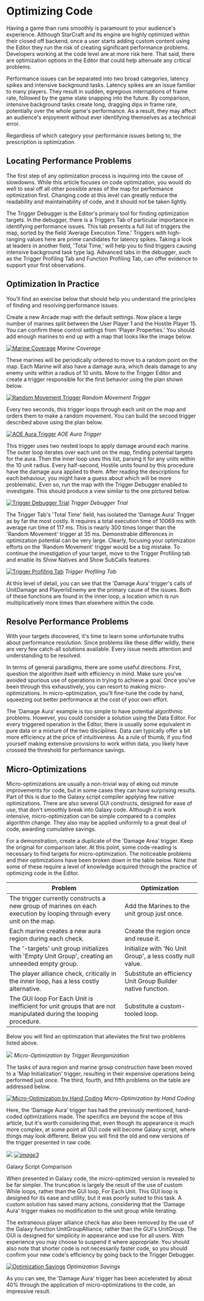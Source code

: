 # Optimizing Code

Having a game than runs smoothly is paramount to your audience's experience. Although StarCraft and its engine are highly optimized within their closed off backend, once a user starts adding custom content using the Editor they run the risk of creating significant performance problems. Developers working at the code level are at more risk here. That said, there are optimization options in the Editor that could help attenuate any critical problems.

Performance issues can be separated into two broad categories, latency spikes and intensive background tasks. Latency spikes are an issue familiar to many players. They result in sudden, egregious interruptions of frame rate, followed by the game state snapping into the future. By comparison, intensive background tasks create long, dragging dips in frame rate, potentially over the whole game's performance. As a result, they may affect an audience's enjoyment without ever identifying themselves as a technical error.

Regardless of which category your performance issues belong to, the prescription is optimization.

## Locating Performance Problems

The first step of any optimization process is inquiring into the cause of slowdowns. While this article focuses on code optimization, you would do well to seal off all other possible areas of the map for performance optimization first. Changing code at this level can greatly reduce the readability and maintainability of code, and it should not be taken lightly.

The Trigger Debugger is the Editor's primary tool for finding optimization targets. In the debugger, there is a Triggers Tab of particular importance in identifying performance issues. This tab presents a full list of triggers the map, sorted by the field 'Average Execution Time.' Triggers with high-ranging values here are prime candidates for latency spikes. Taking a look at leaders in another field, 'Total Time,' will help you to find triggers causing intensive background task type lag. Advanced tabs in the debugger, such as the Trigger Profiling Tab and Function Profiling Tab, can offer evidence to support your first observations.

## Optimization In Practice

You'll find an exercise below that should help you understand the principles of finding and resolving performance issues.

Create a new Arcade map with the default settings. Now place a large number of marines split between the User Player 1 and the Hostile Player 15. You can confirm these control settings from 'Player Properties.' You should add enough marines to end up with a map that looks like the image below.

[![Marine Coverage](./resources/056_Optimizing_Code1.png)](./resources/056_Optimizing_Code1.png)
*Marine Coverage*

These marines will be periodically ordered to move to a random point on the map. Each Marine will also have a damage aura, which deals damage to any enemy units within a radius of 10 units. Move to the Trigger Editor and create a trigger responsible for the first behavior using the plan shown below.

[![Random Movement Trigger](./resources/056_Optimizing_Code2.png)](./resources/056_Optimizing_Code2.png)
*Random Movement Trigger*

Every two seconds, this trigger loops through each unit on the map and orders them to make a random movement. You can build the second trigger described above using the plan below.

[![AOE Aura Trigger](./resources/056_Optimizing_Code3.png)](./resources/056_Optimizing_Code3.png)
*AOE Aura Trigger*

This trigger uses two nested loops to apply damage around each marine. The outer loop iterates over each unit on the map, finding potential targets for the aura. Then the inner loop uses this list, parsing it for any units within the 10 unit radius. Every half-second, Hostile units found by this procedure have the damage aura applied to them. After reading the descriptions for each behaviour, you might have a guess about which will be more problematic. Even so, run the map with the Trigger Debugger enabled to investigate. This should produce a view similar to the one pictured below.

[![Trigger Debugger Trial](./resources/056_Optimizing_Code4.png)](./resources/056_Optimizing_Code4.png)
*Trigger Debugger Trial*

The Trigger Tab's 'Total Time' field, has isolated the 'Damage Aura' Trigger as by far the most costly. It requires a total execution time of 10069 ms with average run time of 117 ms. This is nearly 300 times longer than the 'Random Movement' trigger at 35 ms. Demonstrable differences in optimization potential can be very large. Clearly, focusing your optimization efforts on the 'Random Movement' trigger would be a big mistake. To continue the investigation of your target, move to the Trigger Profiling tab and enable its Show Natives and Show SubCalls features.

[![Trigger Profiling Tab](./resources/056_Optimizing_Code5.png)](./resources/056_Optimizing_Code5.png)
*Trigger Profiling Tab*

At this level of detail, you can see that the 'Damage Aura' trigger's calls of UnitDamage and PlayerIsEnemy are the primary cause of the issues. Both of these functions are found in the inner loop, a location which is run multiplicatively more times than elsewhere within the code.

## Resolve Performance Problems

With your targets discovered, it's time to learn some unfortunate truths about performance resolution. Since problems like these differ wildly, there are very few catch-all solutions available. Every issue needs attention and understanding to be resolved.

In terms of general paradigms, there are some useful directions. First, question the algorithm itself with efficiency in mind. Make sure you've avoided spurious use of operations in trying to achieve a goal. Once you've been through this exhaustively, you can resort to making micro-optimizations. In micro-optimization, you'll fine-tune the code by hand, squeezing out better performance at the cost of your own effort.

The 'Damage Aura' example is too simple to have potential algorithmic problems. However, you could consider a solution using the Data Editor. For every triggered operation in the Editor, there is usually some equivalent in pure data or a mixture of the two disciplines. Data can typically offer a bit more efficiency at the price of intuitiveness. As a rule of thumb, if you find yourself making extensive provisions to work within data, you likely have crossed the threshold for performance savings.

## Micro-Optimizations

Micro-optimizations are usually a non-trivial way of eking out minute improvements for code, but in some cases they can have surprising results. Part of this is due to the Galaxy script compiler applying few native optimizations. There are also several GUI constructs, designed for ease of use, that don't smoothly break into Galaxy code. Although it is work intensive, micro-optimization can be simple compared to a complex algorithm change. They also may be applied uniformly to a great deal of code, awarding cumulative savings.

For a demonstration, create a duplicate of the 'Damage Area' trigger. Keep the original for comparison later. At this point, some code-reading is necessary to find targets for micro-optimization. The noticeable problems and their optimizations have been broken down in the table below. Note that some of these require a level of knowledge acquired through the practice of optimizing code in the Editor.

| Problem                                                                                                             | Optimization                                                 |
| ------------------------------------------------------------------------------------------------------------------- | ------------------------------------------------------------ |
| The trigger currently constructs a new group of marines on each execution by looping through every unit on the map. | Add the Marines to the unit group just once.                 |
| Each marine creates a new aura region during each check.                                                            | Create the region once and reuse it.                         |
| The '-targets' unit group initializes with 'Empty Unit Group', creating an unneeded empty group.                    | Initialize with 'No Unit Group', a less costly null value.   |
| The player alliance check, critically in the inner loop, has a less costly alternative.                             | Substitute an efficiency Unit Group Builder native function. |
| The GUI loop For Each Unit is inefficient for unit groups that are not manipulated during the looping procedure.    | Substitute a custom-tooled loop.                             |

Below you will find an optimization that alleviates the first two problems listed above.

![](./resources/056_Optimizing_Code6.png)
*Micro-Optimization by Trigger Reorganization*

The tasks of aura region and marine group construction have been moved to a 'Map Initialization' trigger, resulting in their expensive operations being performed just once. The third, fourth, and fifth problems on the table are addressed below.

[![Micro-Optimization by Hand Coding](./resources/056_Optimizing_Code7.png)](./resources/056_Optimizing_Code7.png)
*Micro-Optimization by Hand Coding*

Here, the 'Damage Aura' trigger has had the previously mentioned, hand-coded optimizations made. The specifics are beyond the scope of this article, but it's worth considering that, even though its appearance is much more complex, at some point all GUI code will become Galaxy script, where things may look different. Below you will find the old and new versions of the trigger presented in raw code.

![](./resources/056_Optimizing_Code8.png)
*[![image3](./resources/056_Optimizing_Code9.png)](./resources/056_Optimizing_Code9.png)*

Galaxy Script Comparison

When presented in Galaxy code, the micro-optimized version is revealed to be far simpler. The truncation is largely the result of the use of custom While loops, rather than the GUI loop, For Each Unit. This GUI loop is designed for its ease and utility, but it was poorly suited to this task. A custom solution has saved many actions, considering that the 'Damage Aura' trigger makes no modification to the unit group while iterating.

The extraneous player alliance check has also been removed by the use of the Galaxy function UnitGroupAlliance, rather than the GUI's UnitGroup. The GUI is designed for simplicity in appearance and use for all users. With experience you may choose to suspend it where appropriate. You should also note that shorter code is not necessarily faster code, so you should confirm your new code's efficiency by going back to the Trigger Debugger.

[![Optimization Savings](./resources/056_Optimizing_Code10.png)](./resources/056_Optimizing_Code10.png)
*Optimization Savings*

As you can see, the 'Damage Aura' trigger has been accelerated by about 40% through the application of micro-optimizations to the code, an impressive result.
